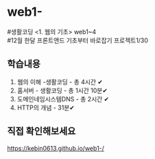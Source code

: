 # web1-
#생활코딩 <1. 웹의 기초> web1~4<br>
#12월 한달 프론트앤드 기초부터 바로잡기 프로젝트1/30

## 학습내용

1. 웹의 이해 -생활코딩 - 총 4시간 ✔
2. 홈서버 - 생활코딩 - 총 1시간 10분✔
3. 도메인네임시스템DNS - 총 2시간 ✔
4. HTTP의 개념 - 31분✔

## 직접 확인해보세요
<https://kebin0613.github.io/web1-/>
